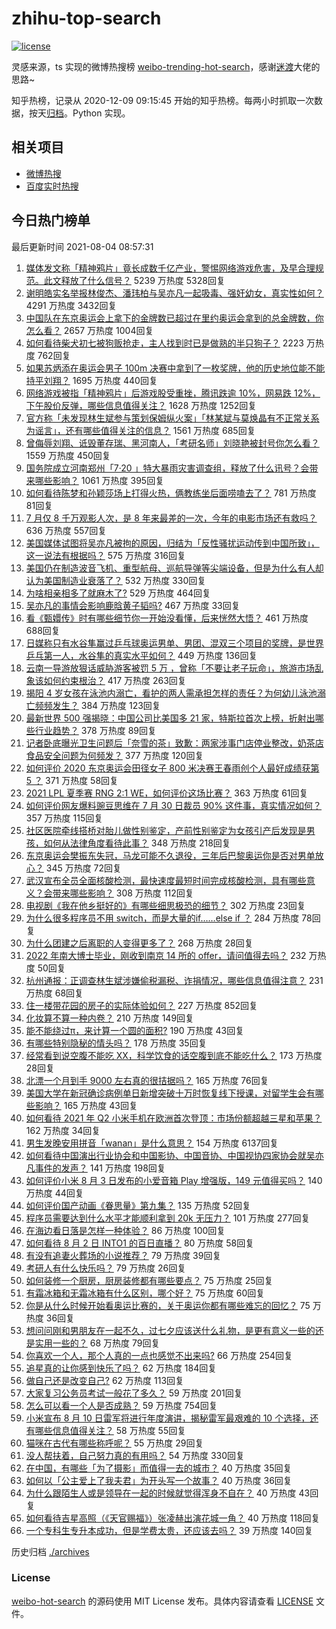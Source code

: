 # zhihu-top-search

[![license](https://img.shields.io/github/license/Arrackisarookie/zhihu-top-search)](https://github.com/Arrackisarookie/zhihu-top-search/blob/master/LICENSE)

灵感来源，ts 实现的微博热搜榜 [weibo-trending-hot-search](https://github.com/justjavac/weibo-trending-hot-search)，感谢[迷渡](https://github.com/justjavac)大佬的思路~

知乎热榜，记录从 2020-12-09 09:15:45 开始的知乎热榜。每两小时抓取一次数据，按天[归档](./archives)。Python 实现。

## 相关项目
+ [微博热搜](https://github.com/Arrackisarookie/weibo-hot-search)
+ [百度实时热搜](https://github.com/Arrackisarookie/baidu-hot-search)

## 今日热门榜单

<!-- Rank Begin -->

最后更新时间 2021-08-04 08:57:31

1. [媒体发文称「精神鸦片」竟长成数千亿产业，警惕网络游戏危害，及早合理规范。此文释放了什么信号？](https://www.zhihu.com/question/476894720) 5239 万热度 5328回复
1. [谢明皓实名举报林俊杰、潘玮柏与吴亦凡一起吸毒、强奸幼女，真实性如何？](https://www.zhihu.com/question/476619729) 4291 万热度 3432回复
1. [中国队在东京奥运会上拿下的金牌数已超过在里约奥运会拿到的总金牌数，你怎么看？](https://www.zhihu.com/question/476762052) 2657 万热度 1004回复
1. [如何看待柴犬初七被狗贩抢走，主人找到时已是做熟的半只狗子？](https://www.zhihu.com/question/476769947) 2223 万热度 762回复
1. [如果苏炳添在奥运会男子 100m 决赛中拿到了一枚奖牌，他的历史地位能不能持平刘翔？](https://www.zhihu.com/question/476422195) 1695 万热度 440回复
1. [网络游戏被指「精神鸦片」后游戏股受重挫，腾讯跌逾 10%，网易跌 12%，下午股价反弹，哪些信息值得关注？](https://www.zhihu.com/question/476903827) 1628 万热度 1252回复
1. [官方称「未发现林生斌参与策划保姆纵火案」「林某斌与莫焕晶有不正常关系为谣言」，还有哪些值得关注的信息？](https://www.zhihu.com/question/477019547) 1561 万热度 685回复
1. [曾侮辱刘翔、诋毁董存瑞、黑河南人，「考研名师」刘晓艳被封号你怎么看？](https://www.zhihu.com/question/477039231) 1559 万热度 450回复
1. [国务院成立河南郑州「7·20 」特大暴雨灾害调查组，释放了什么讯号？会带来哪些影响？](https://www.zhihu.com/question/476776008) 1061 万热度 395回复
1. [如何看待陈梦和孙颖莎场上打得火热，俩教练坐后面唠嗑去了？](https://www.zhihu.com/question/475924045) 781 万热度 81回复
1. [7 月仅 8 千万观影人次，是 8 年来最差的一次，今年的电影市场还有救吗？](https://www.zhihu.com/question/476712889) 636 万热度 557回复
1. [美国媒体试图将吴亦凡被拘的原因，归结为「反性骚扰运动传到中国所致」，这一说法有根据吗？](https://www.zhihu.com/question/476848890) 575 万热度 316回复
1. [美国仍在制造波音飞机、重型航母、巡航导弹等尖端设备，但是为什么有人却认为美国制造业衰落了？](https://www.zhihu.com/question/443912700) 532 万热度 330回复
1. [为啥相亲相多了就麻木了?](https://www.zhihu.com/question/457773878) 529 万热度 464回复
1. [吴亦凡的事情会影响鹿晗黄子韬吗?](https://www.zhihu.com/question/476429923) 467 万热度 33回复
1. [看《甄嬛传》时有哪些细节你一开始没看懂，后来恍然大悟？](https://www.zhihu.com/question/47465287) 461 万热度 688回复
1. [日媒称只有水谷隼赢过乒乓球奥运男单、男团、混双三个项目的奖牌，是世界乒乓第一人，水谷隼的真实水平如何？](https://www.zhihu.com/question/475840446) 449 万热度 136回复
1. [云南一导游放狠话威胁游客被罚 5 万 ，曾称「不要让老子玩命」，旅游市场乱象该如何约束根治？](https://www.zhihu.com/question/475733618) 417 万热度 263回复
1. [揭阳 4 岁女孩在泳池内溺亡，看护的两人需承担怎样的责任？为何幼儿泳池溺亡频频发生？](https://www.zhihu.com/question/476988896) 384 万热度 123回复
1. [最新世界 500 强揭晓：中国公司比美国多 21 家，特斯拉首次上榜，折射出哪些行业趋势？](https://www.zhihu.com/question/476724288) 378 万热度 89回复
1. [记者卧底曝光卫生问题后「奈雪的茶」致歉：两家涉事门店停业整改，奶茶店食品安全问题为何频发？](https://www.zhihu.com/question/476903482) 377 万热度 120回复
1. [如何评价 2020 东京奥运会田径女子 800 米决赛王春雨创个人最好成绩获第 5 ？](https://www.zhihu.com/question/477063063) 371 万热度 58回复
1. [2021 LPL 夏季赛 RNG 2:1 WE，如何评价这场比赛？](https://www.zhihu.com/question/477045645) 363 万热度 61回复
1. [如何评价网友爆料豌豆思维在 7 月 30 日裁员 90% 这件事，真实情况如何？](https://www.zhihu.com/question/476136178) 357 万热度 115回复
1. [社区医院牵线搭桥对胎儿做性别鉴定，产前性别鉴定为女孩引产后发现是男孩，如何从法律角度看待此事？](https://www.zhihu.com/question/476940107) 348 万热度 218回复
1. [东京奥运会樊振东失冠，马龙可能不久退役，三年后巴黎奥运你是否对男单放心？](https://www.zhihu.com/question/476236397) 345 万热度 72回复
1. [武汉宣布全员全面核酸检测，最快速度最短时间完成核酸检测，具有哪些意义？会带来哪些影响？](https://www.zhihu.com/question/476931730) 308 万热度 112回复
1. [电视剧《我在他乡挺好的》有哪些细思极恐的细节？](https://www.zhihu.com/question/473111119) 302 万热度 23回复
1. [为什么很多程序员不用 switch，而是大量的if……else if ？](https://www.zhihu.com/question/475877331) 284 万热度 78回复
1. [为什么团建之后离职的人变得更多了？](https://www.zhihu.com/question/475430119) 268 万热度 28回复
1. [2022 年南大博士毕业，刚收到南京 14 所的 offer，请问值得去吗？](https://www.zhihu.com/question/474197983) 232 万热度 50回复
1. [杭州通报：正调查林生斌涉嫌偷税漏税、诈捐情况，哪些信息值得注意？](https://www.zhihu.com/question/477019359) 231 万热度 68回复
1. [住一楼带花园的房子的实际体验如何？](https://www.zhihu.com/question/24249319) 227 万热度 852回复
1. [化妆算不算一种内卷？](https://www.zhihu.com/question/458617546) 210 万热度 149回复
1. [能不能绕过π，来计算一个圆的面积?](https://www.zhihu.com/question/475969249) 190 万热度 43回复
1. [有哪些特别隐秘的情头吗？](https://www.zhihu.com/question/319971458) 178 万热度 35回复
1. [经常看到说空腹不能吃 XX，科学饮食的话空腹到底不能吃什么？](https://www.zhihu.com/question/474957280) 173 万热度 28回复
1. [北漂一个月到手 9000 左右真的很拮据吗？](https://www.zhihu.com/question/462788707) 165 万热度 76回复
1. [美国大学在新冠确诊病例单日新增突破十万时恢复线下授课，对留学生会有哪些影响？](https://www.zhihu.com/question/476073988) 165 万热度 43回复
1. [如何看待 2021 年 Q2 小米手机在欧洲首次登顶：市场份额超越三星和苹果？](https://www.zhihu.com/question/476885706) 162 万热度 34回复
1. [男生发晚安用拼音「wanan」是什么意思？](https://www.zhihu.com/question/349674802) 154 万热度 6137回复
1. [如何看待中国演出行业协会和中国影协、中国音协、中国视协四家协会就吴亦凡事件的发声？](https://www.zhihu.com/question/476804074) 141 万热度 198回复
1. [如何评价小米 8 月 3 日发布的小爱音箱 Play 增强版，149 元值得买吗？](https://www.zhihu.com/question/476841821) 140 万热度 44回复
1. [如何评价国产动画《眷思量》第九集？](https://www.zhihu.com/question/476668782) 135 万热度 52回复
1. [程序员需要达到什么水平才能顺利拿到 20k 无压力？](https://www.zhihu.com/question/47597895) 101 万热度 277回复
1. [在海边看日落是怎样一种体验？](https://www.zhihu.com/question/475250643) 86 万热度 100回复
1. [如何看待 8 月 2 日 INTO1 的百日直播？](https://www.zhihu.com/question/476853262) 80 万热度 58回复
1. [有没有追妻火葬场的小说推荐？](https://www.zhihu.com/question/360806849) 79 万热度 39回复
1. [考研人有什么快乐吗？](https://www.zhihu.com/question/476100645) 79 万热度 26回复
1. [如何装修一个厨房，厨房装修都有哪些要点？](https://www.zhihu.com/question/41935832) 75 万热度 25回复
1. [有霜冰箱和无霜冰箱有什么区别，哪个好？](https://www.zhihu.com/question/39053433) 75 万热度 60回复
1. [你是从什么时候开始看奥运比赛的，关于奥运你都有哪些难忘的回忆？](https://www.zhihu.com/question/476990209) 75 万热度 36回复
1. [想问问刚和男朋友在一起不久，过七夕应该送什么礼物，是更有意义一些的还是实用一些的？](https://www.zhihu.com/question/411481673) 68 万热度 79回复
1. [你喜欢一个人，那个人真的一点也感觉不出来吗?](https://www.zhihu.com/question/474397638) 66 万热度 254回复
1. [追星真的让你感到快乐了吗？](https://www.zhihu.com/question/476429590) 62 万热度 184回复
1. [做自己还是改变自己?](https://www.zhihu.com/question/476888317) 62 万热度 113回复
1. [大家复习公务员考试一般花了多久？](https://www.zhihu.com/question/276093624) 59 万热度 201回复
1. [怎么可以看一个人是否成熟？](https://www.zhihu.com/question/415808060) 59 万热度 754回复
1. [小米宣布 8 月 10 日雷军将进行年度演讲，揭秘雷军最艰难的 10 个选择，还有哪些信息值得关注？](https://www.zhihu.com/question/476898552) 58 万热度 55回复
1. [猫咪在古代有哪些称呼呢？](https://www.zhihu.com/question/474368430) 55 万热度 29回复
1. [没人帮扶着，自己努力真的有用吗？](https://www.zhihu.com/question/466082803) 54 万热度 330回复
1. [在中国，有哪些「为了摄影」而值得一去的城市？](https://www.zhihu.com/question/475505958) 40 万热度 35回复
1. [如何以「公主爱上了我夫君」为开头写一个故事？](https://www.zhihu.com/question/475542470) 40 万热度 36回复
1. [为什么跟陌生人或是领导在一起的时候就觉得浑身不自在？](https://www.zhihu.com/question/474989192) 40 万热度 43回复
1. [如何看待吉星高照（《天官赐福》）张凌赫出演花城一角？](https://www.zhihu.com/question/474061120) 40 万热度 118回复
1. [一个专科生专升本成功，但是学费太贵，还应该去吗？](https://www.zhihu.com/question/467556658) 39 万热度 140回复
<!-- Rank End -->

历史归档 [./archives](./archives)

### License

[weibo-hot-search](https://github.com/Arrackisarookie/zhihu-top-search) 的源码使用 MIT License 发布。具体内容请查看 [LICENSE](./LICENSE) 文件。
